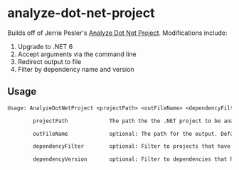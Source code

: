 # analyze-dot-net-project

Builds off of Jerrie Pesler's [Analyze Dot Net Project](https://github.com/jerriepelser-blog/AnalyzeDotNetProject). Modifications include:

1. Upgrade to .NET 6
2. Accept arguments via the command line
3. Redirect output to file
4. Filter by dependency name and version

## Usage

```txt
Usage: AnalyzeDotNetProject <projectPath> <outFileName> <dependencyFilter> <versionFilter>

        projectPath             The path the the .NET project to be analyzed

        outFileName             optional: The path for the output. Defaults to 'output.txt'

        dependencyFilter        optional: Filter to projects that have this as a direct or transitive directory

        dependencyVersion       optional: Filter to dependencies that have this version
```
